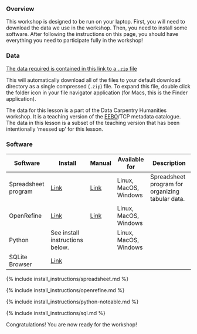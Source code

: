 ### Overview

This workshop is designed to be run on your laptop.
First, you will need to download the data we use in the workshop.
Then, you need to install some software.
After following the instructions on this
page, you should have everything you need to participate fully in the workshop!

### Data

[The data required is contained in this link to a `.zip` file](https://github.com/edcarp/2020-11-25-edinburgh-dc-digital-humanities/releases/download/0.1.0/data.zip)

This will automatically download all of the files to your default download directory as a single compressed
(`.zip`) file. To expand this file, double click the folder icon in your file navigator application (for Macs, this is the Finder application).

The data for this lesson is a part of the Data Carpentry Humanities workshop. It is a teaching version of the [EEBO](https://quod.lib.umich.edu/e/eebogroup/)/TCP metadata catalogue. The data in this lesson is a subset of the teaching version that has been intentionally ‘messed up’ for this lesson.

### Software

| Software            | Install                                                | Manual                                                                  | Available for         | Description                                      |
| ------------------- | ------------------------------------------------------ | ----------------------------------------------------------------------- | --------------------- | ------------------------------------------------ |
| Spreadsheet program | [Link](https://www.libreoffice.org/download/download/) | [Link](https://documentation.libreoffice.org/en/english-documentation/) | Linux, MacOS, Windows | Spreadsheet program for organizing tabular data. |
| OpenRefine          | [Link](http://openrefine.org/download.html)            | [Link](http://openrefine.org/documentation.html)                        | Linux, MacOS, Windows |                                                  |
| Python              | See install instructions below.                        |                                                                         | Linux, MacOS, Windows |                                                  |
| SQLite Browser      | [Link](http://sqlitebrowser.org/dl/)                   |                                                                         |                       |                                                  |

{% include install_instructions/spreadsheet.md %}

{% include install_instructions/openrefine.md  %}

{% include install_instructions/python-noteable.md %}

{% include install_instructions/sql.md %}

Congratulations! You are now ready for the workshop!
